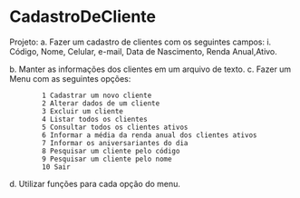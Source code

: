 # CadastroDeCliente


Projeto:
a. Fazer um cadastro de clientes com os seguintes campos:
            i. Código, Nome, Celular, e-mail, Data de Nascimento, Renda Anual,Ativo.

b. Manter as informações dos clientes em um arquivo de texto.
c. Fazer um Menu com as seguintes opções:

            1 Cadastrar um novo cliente
            2 Alterar dados de um cliente
            3 Excluir um cliente
            4 Listar todos os clientes
            5 Consultar todos os clientes ativos
            6 Informar a média da renda anual dos clientes ativos
            7 Informar os aniversariantes do dia
            8 Pesquisar um cliente pelo código
            9 Pesquisar um cliente pelo nome
            10 Sair

d. Utilizar funções para cada opção do menu.
